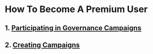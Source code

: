# How To Become A Premium User

## 1. [Participating in Governance Campaigns](/docs/how_to_become_a_premium_user/creating_campaigns.md)
## 2. [Creating Campaigns](/docs/how_to_become_a_premium_user/participating_in_governance_campaigns.md)